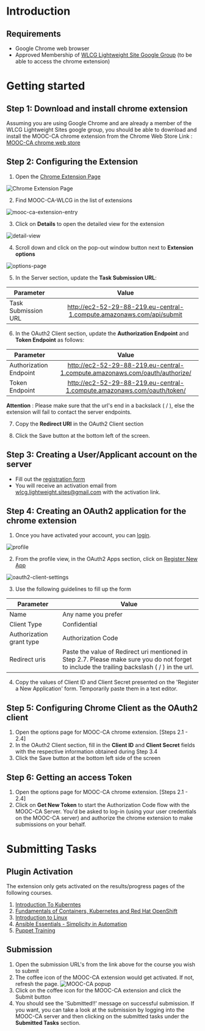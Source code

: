 
# Introduction

## Requirements
- Google Chrome web browser 
- Approved Membership of [WLCG Lightweight Site Google Group](https://groups.google.com/forum/#!forum/wlcg-lightweight-sites) (to be able to access the chrome extension)
# Getting started
## Step 1: Download and install chrome extension
Assuming you are using Google Chrome and are already a member of the WLCG Lightweight Sites google group, you should be able to download and install the MOOC-CA chrome extension from the Chrome Web Store
Link : [MOOC-CA chrome web store](https://chrome.google.com/webstore/detail/mooc-ca-wlcg/fdehfgalifmchmcmmhohpjobigcjmcpm/related?hl=en-US)

## Step 2: Configuring the Extension
1. Open the [Chrome Extension Page](chrome://extensions/)

![Chrome Extension Page](./media/chrome-extension-open.png)


2. Find MOOC-CA-WLCG in the list of extensions

![mooc-ca-extension-entry](./media/mooc-ca-extension-entry.png)

3. Click on **Details** to open the detailed view for the extension

![detail-view](./media/details-view.png)

4. Scroll down and click on the pop-out window button next to **Extension options**

![options-page](./media/options-page.png)

5. In the Server section, update the **Task Submission URL**:

| Parameter | Value  |
| --------- |:-----: |
| Task Submission URL| http://ec2-52-29-88-219.eu-central-1.compute.amazonaws.com/api/submit |

6. In the OAuth2 Client section, update the **Authorization Endpoint** and **Token Endpoint** as follows:

| Parameter | Value  |
| --------- |:-----: |
| Authorization Endpoint | http://ec2-52-29-88-219.eu-central-1.compute.amazonaws.com/oauth/authorize/ |
| Token Endpoint| http://ec2-52-29-88-219.eu-central-1.compute.amazonaws.com/oauth/token/ |

**Attention** : Please make sure that the url's end in a backslack ( / ), else the extension will fail to contact the server endpoints.

7. Copy the **Redirect URI** in the OAuth2 Client section

8. Click the Save button at the bottom left of the screen.

## Step 3: Creating a User/Applicant account on the server

- Fill out the [registration form](http://ec2-52-29-88-219.eu-central-1.compute.amazonaws.com/accounts/register/)
- You will receive an activation email from wlcg.lightweight.sites@gmail.com with the activation link.


## Step 4: Creating an OAuth2 application for the chrome extension
1. Once you have activated your account, you can [login](http://ec2-52-29-88-219.eu-central-1.compute.amazonaws.com/accounts/login/). 

![profile](./media/profile.png)

2. From the profile view, in the OAuth2 Apps section, click on [Register New App](http://ec2-52-29-88-219.eu-central-1.compute.amazonaws.com/oauth/applications/register/)

![oauth2-client-settings](./media/oauth-app-settings.png)

3.  Use the following guidelines to fill up the form

| Parameter| Value |
|----------|-------|
| Name     | Any name you prefer |
| Client Type|  Confidential |
| Authorization grant type | Authorization Code|
| Redirect uris | Paste the value of Redirect uri mentioned in Step 2.7. Please make sure you do not forget to include the trailing backslash ( / ) in the url.

4. Copy the values of Client ID and Client Secret presented on the 'Register a New Application' form. Temporarily paste them in a text editor.

## Step 5: Configuring Chrome Client as the OAuth2 client

1. Open the options page for MOOC-CA chrome extension. [Steps 2.1 - 2.4]
2. In the OAuth2 Client section, fill in the **Client ID** and **Client Secret** fields with the respective information obtained during Step 3.4
3. Click the Save button at the bottom left side of the screen

## Step 6: Getting an access Token

1. Open the options page for MOOC-CA chrome extension. [Steps 2.1 - 2.4]
2. Click on **Get New Token** to start the Authorization Code flow with the MOOC-CA Server. You'd be asked to log-in (using your user credentials on the MOOC-CA server) and authorize the chrome extension to make submissions on your behalf.

# Submitting Tasks

## Plugin Activation
The extension only gets activated on the results/progress pages of the following courses.

1. [Introduction To Kuberntes](https://courses.edx.org/courses/course-v1:LinuxFoundationX+LFS158x+2T2017/progress) 
2. [Fundamentals of Containers, Kubernetes and Red Hat OpenShift](https://courses.edx.org/courses/course-v1:RedHat+DO081x+2T2017/progress)
3. [Introduction to Linux](https://courses.edx.org/courses/course-v1:LinuxFoundationX+LFS101x+1T2017/progress)
4. [Ansible Essentials - Simplicity in Automation](https://www.udemy.com/ansible-essentials-simplicity-in-automation/learn/v4/content)
5. [Puppet Training](https://learn.puppet.com/user/learning/enrollments?type=completed)

## Submission
1. Open the submission URL's from the link above for the course you wish to submit
2. The coffee icon of the MOOC-CA extension would get activated. If not, refresh the page.
![MOOC-CA popup](./media/MOOC-CA-popup.png)
3. Click on the coffee icon for the MOOC-CA extension and click the Submit button
4. You should see the 'Submitted!!' message on successful submission. If you want, you can take a look at the submission by logging into the MOOC-CA server and then clicking on the submitted tasks under the **Submitted Tasks** section.